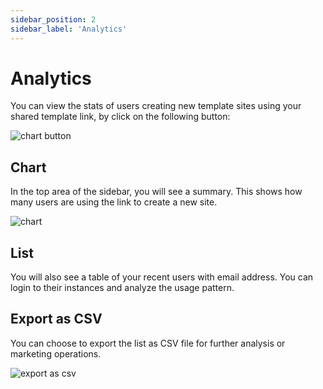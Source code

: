 ```yaml
---
sidebar_position: 2
sidebar_label: 'Analytics'
---
```


# Analytics

You can view the stats of users creating new template sites using your shared template link, by click on the following button:

![chart button](https://ik.imagekit.io/instawp/instawp-docs-analytics-btn_S9klA_ynCv.gif?ik-sdk-version=javascript-1.4.3&updatedAt=1655468842631)

## Chart

In the top area of the sidebar, you will see a summary. This shows how many users are using the link to create a new site. 

![chart](https://ik.imagekit.io/instawp/instawp-docs-analytics-graph_2x_W-WsMhZdt.png?ik-sdk-version=javascript-1.4.3&updatedAt=1655468842068)

## List

You will also see a table of your recent users with email address. You can login to their instances and analyze the usage pattern. 

## Export as CSV

You can choose to export the list as CSV file for further analysis or marketing operations. 

![export as csv](https://ik.imagekit.io/instawp/instawp-docs-export-template-sites_2x_Hlq_x9_BXb.png?ik-sdk-version=javascript-1.4.3&updatedAt=1655468842568)